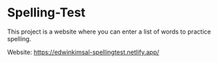 # Spelling-Test
This project is a website where you can enter a list of words to practice spelling.

Website: https://edwinkimsal-spellingtest.netlify.app/
